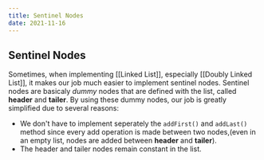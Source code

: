```yaml
---
title: Sentinel Nodes
date: 2021-11-16
---
```

## Sentinel Nodes
Sometimes, when implementing [[Linked List]], especially [[Doubly Linked List]], it makes our job much easier to implement sentinel nodes. Sentinel nodes are basicaly *dummy* nodes that are defined with the list, called **header** and **tailer**. By using these dummy nodes, our job is greatly simplified due to several reasons:
* We don't have to implement seperately the `addFirst()` and `addLast()` method since every add operation is made between two nodes,(even in an empty list, nodes are added between **header** and **tailer**).
* The header and tailer nodes remain constant in the list.